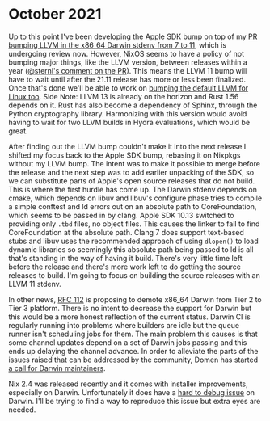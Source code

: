 # October 2021

Up to this point I've been developing the Apple SDK bump on top of my [PR bumping LLVM in the x86_64 Darwin stdenv from 7 to 11](https://github.com/NixOS/nixpkgs/pull/126411), which is undergoing review now. However, NixOS seems to have a policy of not bumping major things, like the LLVM version, between releases within a year ([@sterni's comment on the PR](https://github.com/NixOS/nixpkgs/pull/126411#issuecomment-950128484)). This means the LLVM 11 bump will have to wait until after the 21.11 release has more or less been finalized. Once that's done we'll be able to work on [bumping the default LLVM for Linux too](https://github.com/NixOS/nixpkgs/pull/142593). Side Note: LLVM 13 is already on the horizon and Rust 1.56 depends on it. Rust has also become a dependency of Sphinx, through the Python cryptography library. Harmonizing with this version would avoid having to wait for two LLVM builds in Hydra evaluations, which would be great.

After finding out the LLVM bump couldn't make it into the next release I shifted my focus back to the Apple SDK bump, rebasing it on Nixpkgs without my LLVM bump. The intent was to make it possible to merge before the release and the next step was to add earlier unpacking of the SDK, so we can substitute parts of Apple's open source releases that do not build. This is where the first hurdle has come up. The Darwin stdenv depends on cmake, which depends on libuv and libuv's configure phase tries to compile a simple conftest and ld errors out on an absolute path to CoreFoundation, which seems to be passed in by clang. Apple SDK 10.13 switched to providing only `.tbd` files, no object files. This causes the linker to fail to find CoreFoundation at the absolute path. Clang 7 does support text-based stubs and libuv uses the recommended approach of using `dlopen()` to load dynamic libraries so seemingly this absolute path being passed to ld is all that's standing in the way of having it build. There's very little time left before the release and there's more work left to do getting the source releases to build. I'm going to focus on building the source releases with an LLVM 11 stdenv.

In other news, [RFC 112](https://github.com/NixOS/rfcs/pull/112) is proposing to demote x86_64 Darwin from Tier 2 to Tier 3 platform. There is no intent to decrease the support for Darwin but this would be a more honest reflection of the current status. Darwin CI is regularly running into problems where builders are idle but the queue runner isn't scheduling jobs for them. The main problem this causes is that some channel updates depend on a set of Darwin jobs passing and this ends up delaying the channel advance. In order to alleviate the parts of the issues raised that can be addressed by the community, Domen has started [a call for Darwin maintainers](https://github.com/NixOS/nixpkgs/issues/145230).

Nix 2.4 was released recently and it comes with installer improvements, especially on Darwin. Unfortunately it does have a [hard to debug issue](https://github.com/NixOS/nix/issues/3605) on Darwin. I'll be trying to find a way to reproduce this issue but extra eyes are needed.
